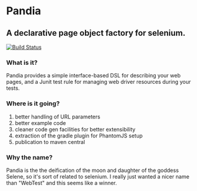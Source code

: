 # Pandia

## A declarative page object factory for selenium.

[![Build Status](https://travis-ci.org/heinousjay/Pandia.png?branch=master)](https://travis-ci.org/heinousjay/Pandia)


### What is it?

Pandia provides a simple interface-based DSL for describing your web pages, and a Junit test rule for managing
web driver resources during your tests.


### Where is it going?

1. better handling of URL parameters
2. better example code
3. cleaner code gen facilities for better extensibility
4. extraction of the gradle plugin for PhantomJS setup
5. publication to maven central


### Why the name?

Pandia is the the deification of the moon and daughter of the goddess Selene, so it's sort of related
to selenium.  I really just wanted a nicer name than "WebTest" and this seems like a winner.